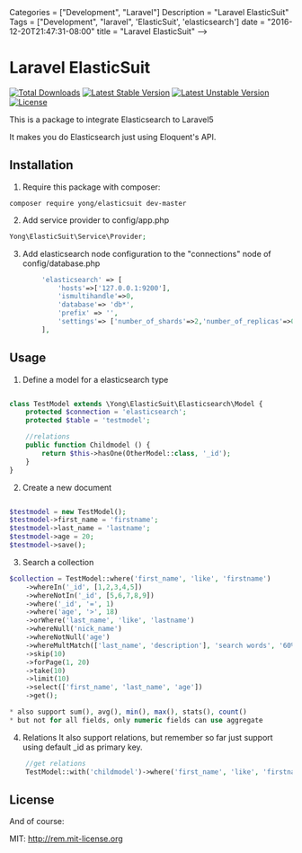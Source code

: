 <!-->
Categories = ["Development", "Laravel"]
Description = "Laravel ElasticSuit"
Tags = ["Development", "laravel", 'ElasticSuit', 'elasticsearch']
date = "2016-12-20T21:47:31-08:00"
title = "Laravel ElasticSuit"
-->

# Laravel ElasticSuit

[![Total Downloads](https://poser.pugx.org/yong/elasticsuit/d/total.svg)](https://packagist.org/packages/yong/elasticsuit)
[![Latest Stable Version](https://poser.pugx.org/yong/elasticsuit/v/stable.svg)](https://packagist.org/packages/yong/elasticsuit)
[![Latest Unstable Version](https://poser.pugx.org/yong/elasticsuit/v/unstable.svg)](https://packagist.org/packages/yong/elasticsuit)
[![License](https://poser.pugx.org/yong/elasticsuit/license.svg)](https://packagist.org/packages/yong/elasticsuit)

This is a package to integrate Elasticsearch to Laravel5

It makes you do Elasticsearch just using Eloquent's API.

## Installation

1. Require this package with composer:

```shell
composer require yong/elasticsuit dev-master
```

2. Add service provider to config/app.php

```php
Yong\ElasticSuit\Service\Provider;
```

3. Add elasticsearch node configuration to the "connections" node of config/database.php

```php
        'elasticsearch' => [
            'hosts'=>['127.0.0.1:9200'],
            'ismultihandle'=>0,
            'database'=> 'db*',
            'prefix' => '',
            'settings'=> ['number_of_shards'=>2,'number_of_replicas'=>0]
        ],
```

## Usage

1. Define a model for a elasticsearch type

```php

class TestModel extends \Yong\ElasticSuit\Elasticsearch\Model {
    protected $connection = 'elasticsearch';
    protected $table = 'testmodel';

    //relations
    public function Childmodel () {
        return $this->hasOne(OtherModel::class, '_id');
    }
}
```

2. Create a new document

```php

$testmodel = new TestModel();
$testmodel->first_name = 'firstname';
$testmodel->last_name = 'lastname';
$testmodel->age = 20;
$testmodel->save();
```

3. Search a collection

```php
$collection = TestModel::where('first_name', 'like', 'firstname')
    ->whereIn('_id', [1,2,3,4,5])
    ->whereNotIn('_id', [5,6,7,8,9])
    ->where('_id', '=', 1)
    ->where('age', '>', 18)
    ->orWhere('last_name', 'like', 'lastname')
    ->whereNull('nick_name')
    ->whereNotNull('age')
    ->whereMultMatch(['last_name', 'description'], 'search words', '60%')
    ->skip(10)
    ->forPage(1, 20)
    ->take(10)
    ->limit(10)
    ->select(['first_name', 'last_name', 'age'])
    ->get();

* also support sum(), avg(), min(), max(), stats(), count()
* but not for all fields, only numeric fields can use aggregate

```

4. Relations
    It also support relations, but remember so far just support using default _id as primary key.

```php
    //get relations
    TestModel::with('childmodel')->where('first_name', 'like', 'firstname')->get();

```

## License

And of course:

MIT: http://rem.mit-license.org

